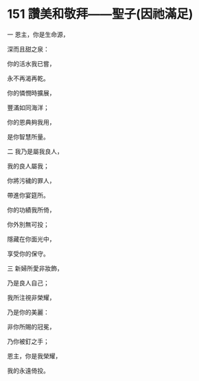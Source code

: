 # 151 讚美和敬拜——聖子(因祂滿足)

一 恩主，你是生命源，

深而且甜之泉：

你的活水我已嘗，

永不再渴再乾。

你的憐憫時擴展，

豐滿如同海洋；

你的恩典夠我用，

是你智慧所量。

二 我乃是屬我良人，

我的良人屬我；

你將污穢的罪人，

帶進你宴筵所。

你的功績我所倚，

你外別無可投；

隱藏在你面光中，

享受你的保守。

三 新婦所愛非妝飾，

乃是良人自己；

我所注視非榮耀，

乃是你的美麗：

非你所賜的冠冕，

乃你被釘之手；

恩主，你是我榮耀，

我的永遠倚投。

